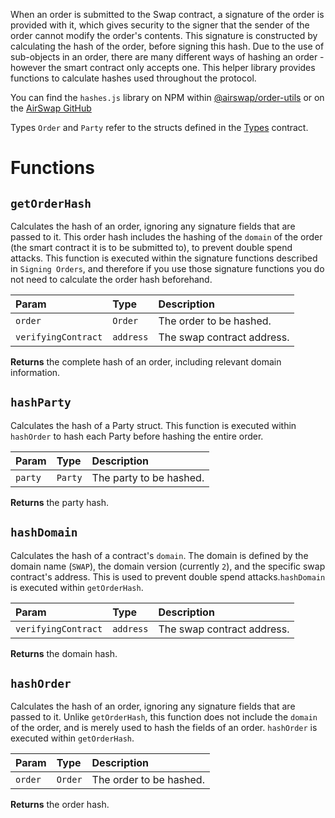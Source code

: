 When an order is submitted to the Swap contract, a signature of the order is provided with it, which gives security to the signer that the sender of the order cannot modify the order's contents. This signature is constructed by calculating the hash of the order, before signing this hash. Due to the use of sub-objects in an order, there are many different ways of hashing an order - however the smart contract only accepts one. This helper library provides functions to calculate hashes used throughout the protocol.

You can find the `hashes.js` library on NPM within [@airswap/order-utils](https://www.npmjs.com/package/@airswap/order-utils) or on the [AirSwap GitHub](https://github.com/airswap/airswap-protocols/blob/master/utils/order-utils/src/hashes.js)

Types `Order` and `Party` refer to the structs defined in the [Types](https://docs.airswap.io/contracts/types) contract.

# Functions

## `getOrderHash`

Calculates the hash of an order, ignoring any signature fields that are passed to it. This order hash includes the hashing of the `domain` of the order (the smart contract it is to be submitted to), to prevent double spend attacks. This function is executed within the signature functions described in `Signing Orders`, and therefore if you use those signature functions you do not need to calculate the order hash beforehand.

| Param               | Type     | Description                   |
| :------------------ | :------- | :---------------------------- |
| `order`             | `Order`  | The order to be hashed.       | 
| `verifyingContract` | `address`| The swap contract address.    |

**Returns** the complete hash of an order, including relevant domain information.

## `hashParty`

Calculates the hash of a Party struct. This function is executed within `hashOrder` to hash each Party before hashing the entire order.

| Param               | Type     | Description                   |
| :------------------ | :------- | :---------------------------- |
| `party`             | `Party`  | The party to be hashed.       | 

**Returns** the party hash.

## `hashDomain`

Calculates the hash of a contract's `domain`. The domain is defined by the domain name (`SWAP`), the domain version (currently `2`), and the specific swap contract's address. This is used to prevent double spend attacks.`hashDomain` is executed within `getOrderHash`.

| Param               | Type     | Description                   |
| :------------------ | :------- | :---------------------------- |
| `verifyingContract` | `address`| The swap contract address.    |

**Returns** the domain hash.

## `hashOrder`

Calculates the hash of an order, ignoring any signature fields that are passed to it. Unlike `getOrderHash`, this function does not include the `domain` of the order, and is merely used to hash the fields of an order. `hashOrder` is executed within `getOrderHash`.

| Param               | Type     | Description                   |
| :------------------ | :------- | :---------------------------- |
| `order`             | `Order`  | The order to be hashed.       | 

**Returns** the order hash.
